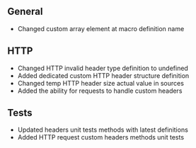 ## General
- Changed custom array element at macro definition name

## HTTP
- Changed HTTP invalid header type definition to undefined
- Added dedicated custom HTTP header structure definition
- Changed temp HTTP header size actual value in sources
- Added the ability for requests to handle custom headers

## Tests
- Updated headers unit tests methods with latest definitions
- Added HTTP request custom headers methods unit tests
